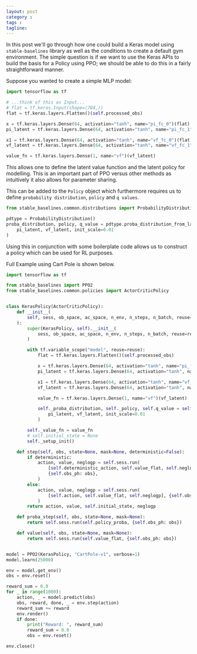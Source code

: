 ```yaml
---
layout: post
category : 
tags : 
tagline: 
---
```


In this post we'll go through how one could build a Keras model using `stable-baselines` library as well as the conditions to create a default gym environment. The simple question is if we want to use the Keras APIs to build the basis for a Policy using PPO; we should be able to do this in a fairly straightforward manner. 

Suppose you wanted to create a simple MLP model:

```py
import tensorflow as tf

# ...think of this as Input...
# flat = tf.keras.Input(shape=(784,))
flat = tf.keras.layers.Flatten()(self.processed_obs)

x = tf.keras.layers.Dense(64, activation="tanh", name="pi_fc_0")(flat)
pi_latent = tf.keras.layers.Dense(64, activation="tanh", name="pi_fc_1")(x)

x1 = tf.keras.layers.Dense(64, activation="tanh", name="vf_fc_0")(flat)
vf_latent = tf.keras.layers.Dense(64, activation="tanh", name="vf_fc_1")(x1)

value_fn = tf.keras.layers.Dense(1, name="vf")(vf_latent)
```

This allows one to define the latent value function and the latent policy for modelling. This is an important part of PPO versus other methods as intuitively it also allows for parameter sharing.

This can be added to the `Policy` object which furthermore requires us to define `probability distribution`, `policy` and `q values`.

```py
from stable_baselines.common.distributions import ProbabilityDistribution

pdtype = ProbabilityDistribution()
proba_distribution, policy, q_value = pdtype.proba_distribution_from_latent(
    pi_latent, vf_latent, init_scale=0.01
)
```

Using this in conjunction with some boilerplate code allows us to construct a policy which can be used for RL purposes. 

Full Example using Cart Pole is shown below.


```py
import tensorflow as tf

from stable_baselines import PPO2
from stable_baselines.common.policies import ActorCriticPolicy


class KerasPolicy(ActorCriticPolicy):
    def __init__(
        self, sess, ob_space, ac_space, n_env, n_steps, n_batch, reuse=False, **kwargs
    ):
        super(KerasPolicy, self).__init__(
            sess, ob_space, ac_space, n_env, n_steps, n_batch, reuse=reuse, scale=False
        )

        with tf.variable_scope("model", reuse=reuse):
            flat = tf.keras.layers.Flatten()(self.processed_obs)

            x = tf.keras.layers.Dense(64, activation="tanh", name="pi_fc_0")(flat)
            pi_latent = tf.keras.layers.Dense(64, activation="tanh", name="pi_fc_1")(x)

            x1 = tf.keras.layers.Dense(64, activation="tanh", name="vf_fc_0")(flat)
            vf_latent = tf.keras.layers.Dense(64, activation="tanh", name="vf_fc_1")(x1)

            value_fn = tf.keras.layers.Dense(1, name="vf")(vf_latent)

            self._proba_distribution, self._policy, self.q_value = self.pdtype.proba_distribution_from_latent(
                pi_latent, vf_latent, init_scale=0.01
            )

        self._value_fn = value_fn
        # self.initial_state = None
        self._setup_init()

    def step(self, obs, state=None, mask=None, deterministic=False):
        if deterministic:
            action, value, neglogp = self.sess.run(
                [self.deterministic_action, self.value_flat, self.neglogp],
                {self.obs_ph: obs},
            )
        else:
            action, value, neglogp = self.sess.run(
                [self.action, self.value_flat, self.neglogp], {self.obs_ph: obs}
            )
        return action, value, self.initial_state, neglogp

    def proba_step(self, obs, state=None, mask=None):
        return self.sess.run(self.policy_proba, {self.obs_ph: obs})

    def value(self, obs, state=None, mask=None):
        return self.sess.run(self.value_flat, {self.obs_ph: obs})


model = PPO2(KerasPolicy, "CartPole-v1", verbose=1)
model.learn(25000)

env = model.get_env()
obs = env.reset()

reward_sum = 0.0
for _ in range(1000):
    action, _ = model.predict(obs)
    obs, reward, done, _ = env.step(action)
    reward_sum += reward
    env.render()
    if done:
        print("Reward: ", reward_sum)
        reward_sum = 0.0
        obs = env.reset()

env.close()
```

